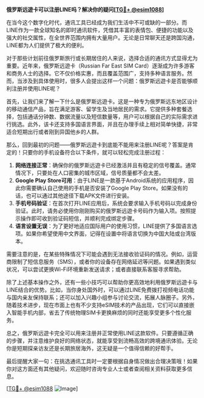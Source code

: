 **俄罗斯远遊卡可以注册LINE吗？解决你的疑问[[TG💪+ @esim1088](https://t.me/s/esim1088)]**

在当今这个数字化时代，通讯工具已经成为我们生活中不可或缺的一部分。而LINE作为一款全球知名的即时通讯软件，凭借其丰富的表情包、便捷的功能以及强大的社交属性，在全世界范围内拥有大量用户。无论是日常聊天还是跨国沟通，LINE都为人们提供了极大的便利。

对于那些计划前往俄罗斯旅行或长期居住的人来说，选择合适的通讯方式显得尤为重要。近年来，俄罗斯远遊卡（Russian Far East SIM Card）逐渐成为许多游客和商务人士的选择。它不仅价格实惠，而且覆盖范围广，支持多种语言服务。然而，当涉及到具体使用时，很多人会提出这样一个问题：俄罗斯远遊卡是否能够顺利注册并使用LINE呢？

首先，让我们来了解一下什么是俄罗斯远遊卡。这是一种专为俄罗斯远东地区设计的移动通信产品，旨在满足游客、留学生及当地居民的需求。它提供多种套餐选择，包括通话分钟数、数据流量以及短信数量等，用户可以根据自己的实际需求进行挑选。此外，该卡还支持多国语言界面，并且在办理手续上相对简单快捷，非常适合短期出行或者刚到异国他乡的人群。

那么，回到最初的问题——俄罗斯远遊卡到底能不能用来注册LINE呢？答案是肯定的！只要你的手机设备符合以下条件，就可以轻松完成注册过程：

1. **网络连接正常**：确保你的俄罗斯远遊卡已经激活并且有稳定的信号覆盖。通常情况下，只要处在人口密集的城市区域，信号质量都不会太差。
2. **Google Play Store可用**：由于LINE是一款基于Android系统的应用程序，因此你需要确认自己使用的手机是否安装了Google Play Store。如果没有的话，也可以通过其他途径下载APK文件进行安装。
3. **手机号码验证**：在首次打开LINE应用后，系统会要求输入手机号码以完成身份验证。此时，请务必使用你刚刚购买的俄罗斯远遊卡号码作为输入项。按照提示操作即可收到验证码短信，并顺利完成绑定步骤。
4. **语言设置无误**：为了更好地适应国际用户的使用习惯，LINE提供了多国语言选项。如果你希望使用中文界面，记得在设置中将语言切换为中国大陆或台湾版本。

需要注意的是，在某些特殊情况下可能会遇到无法接收验证码的情况。例如，运营商限制了短信息服务（SMS），或者你的设备存在网络延迟等问题。如果遇到类似状况，可以尝试更换Wi-Fi环境重新发送请求；或者直接联系客服寻求帮助。

除了上述基本操作之外，还有一些小技巧可以帮助你更高效地利用俄罗斯远遊卡与LINE结合的优势。比如，当你身处国外时，可以通过LINE免费拨打视频电话功能与国内亲友保持联系；还可以加入兴趣小组参与讨论交流，拓展人脉圈子。另外，随着技术进步，现在市面上也有不少支持eSIM技术的产品出现，它们可以直接嵌入智能手机内部，省去了传统物理SIM卡更换麻烦的同时还能享受更多个性化服务。

总之，俄罗斯远遊卡完全可以用来注册并正常使用LINE这款软件。只要遵循正确的步骤，并注意维护良好的网络状态，就能享受到流畅高效的跨境通讯体验。无论你是短期探亲访友还是长期旅居海外，这无疑是一个值得信赖的好帮手。

最后提醒大家一句：在挑选通讯工具时一定要根据自身情况做出合理决策哦！如果你对这方面还有其他疑问，欢迎随时咨询专业人士或者查阅相关资料获取更多信息。

[[TG💪+ @esim1088](https://t.me/s/esim1088) ![Image](https://i.postimg.cc/4NQfJmqS/Snipaste-2025-05-13-00-14-12.png)]